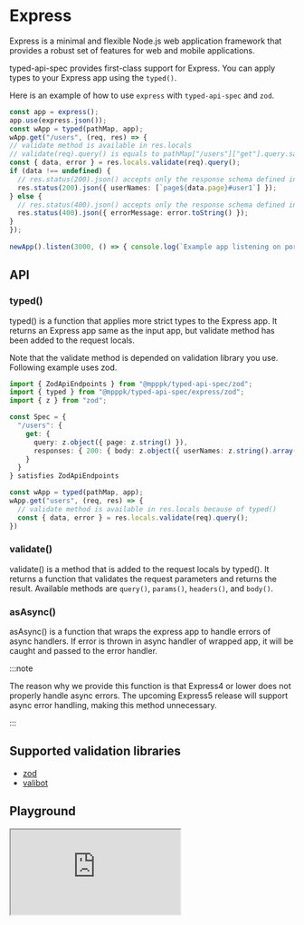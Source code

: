# Express

Express is a minimal and flexible Node.js web application framework that provides a robust set of features for web and mobile applications.


typed-api-spec provides first-class support for Express.
You can apply types to your Express app using the `typed()`.

Here is an example of how to use `express` with `typed-api-spec` and `zod`.

```typescript
const app = express();
app.use(express.json());
const wApp = typed(pathMap, app);
wApp.get("/users", (req, res) => {
// validate method is available in res.locals
// validate(req).query() is equals to pathMap["/users"]["get"].query.safeParse(req.query)
const { data, error } = res.locals.validate(req).query();
if (data !== undefined) {
  // res.status(200).json() accepts only the response schema defined in pathMap["/users"]["get"].res["200"]
  res.status(200).json({ userNames: [`page${data.page}#user1`] });
} else {
  // res.status(400).json() accepts only the response schema defined in pathMap["/users"]["get"].res["400"]
  res.status(400).json({ errorMessage: error.toString() });
}
});
  
newApp().listen(3000, () => { console.log(`Example app listening on port ${port}`); });
```

## API

### typed()

typed() is a function that applies more strict types to the Express app.
It returns an Express app same as the input app, but validate method has been added to the request locals.

Note that the validate method is depended on validation library you use.
Following example uses zod.

```typescript 
import { ZodApiEndpoints } from "@mpppk/typed-api-spec/zod";
import { typed } from "@mpppk/typed-api-spec/express/zod";
import { z } from "zod";

const Spec = {
  "/users": {
    get: {
      query: z.object({ page: z.string() }),
      responses: { 200: { body: z.object({ userNames: z.string().array() }) } }
    }
  }
} satisfies ZodApiEndpoints

const wApp = typed(pathMap, app);
wApp.get("users", (req, res) => {
  // validate method is available in res.locals because of typed()
  const { data, error } = res.locals.validate(req).query();
})
```

### validate()

validate() is a method that is added to the request locals by typed().
It returns a function that validates the request parameters and returns the result.
Available methods are `query()`, `params()`, `headers()`, and `body()`.

### asAsync()

asAsync() is a function that wraps the express app to handle errors of async handlers.
If error is thrown in async handler of wrapped app, it will be caught and passed to the error handler.

:::note

The reason why we provide this function is that Express4 or lower does not properly handle async errors.
The upcoming Express5 release will support async error handling, making this method unnecessary.

:::

## Supported validation libraries

* [zod](/pkgs/docs/validation/zod)
* [valibot](/pkgs/docs/validation/valibot)

## Playground

<iframe style={{width: "100%", height: '85svh'}} src="https://stackblitz.com/edit/vitejs-vite-7x2cnq?embed=1&file=src%2Fexamples%2Fexpress.ts&hideExplorer=1&hideNavigation=1"></iframe>
